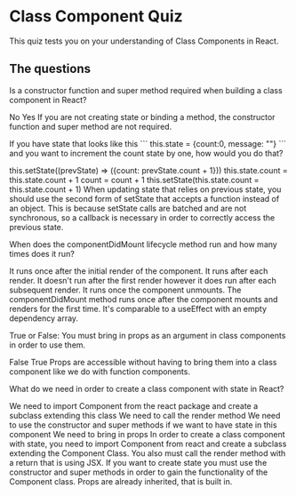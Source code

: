 # Class Component Quiz

This quiz tests you on your understanding of Class Components in React.

## The questions

<quiz>
  <question>
    <p>Is a constructor function and super method required when building a class
    component in React?</p>
    <answer correct>No</answer>
    <answer>Yes</answer>
    <explanation>If you are not creating state or binding a method, the
    constructor function and super method are not required.</explanation>
  </question>
</quiz>

<quiz>
  <question>
    <p>If you have state that looks like this
    ```
    this.state = {count:0, message: ""}
    ```
    and you want to increment the count state by one, how would you do that?
    </p>
    <answer correct> this.setState((prevState) => ({count: prevState.count +
    1}))</answer>
    <answer>this.state.count = this.state.count + 1</answer>
    <answer>count = count + 1</answer>
    <answer>this.setState(this.state.count = this.state.count + 1)</answer>
    <explanation>When updating state that relies on previous state, you should
    use the second form of setState that accepts a function instead of an
    object. This is because setState calls are batched and are not synchronous,
    so a callback is necessary in order to correctly access the previous state.</explanation>
  </question>
</quiz>

<quiz>
  <question>
    <p>When does the componentDidMount lifecycle method run and how many times
    does it run?</p>
    <answer correct>It runs once after the initial render of the
    component.</answer>
    <answer>It runs after each render.</answer>
    <answer>It doesn't run after the first render however it does run after each
    subsequent render.</answer>
    <answer>It runs once the component unmounts.</answer>
    <explanation>The componentDidMount method runs once after the component
    mounts and renders for the first time. It's comparable to a useEffect with
    an empty dependency array.</explanation>
  </question>
</quiz>

<quiz>
  <question>
  <p> True or False: You must bring in props as an argument in class components
    in order to use them.</p>
    <answer correct>False</answer>
    <answer>True</answer>
    <explanation>Props are accessible without having to bring them into a
    class component like we do with function components.</explanation>
  </question>
</quiz>

<quiz>
  <question multiple>
    <p>What do we need in order to create a class component with state in
    React?</p>
    <answer correct>We need to import Component from the react package and
    create a subclass extending this class</answer>
    <answer correct>We need to call the render method</answer>
    <answer correct>We need to use the constructor and super methods if we want
    to have state in this component</answer>
    <answer>We need to bring in props</answer>
    <explanation>In order to create a class component with state, you need to
    import Component from react and create a subclass extending the Component
    Class. You also must call the render method with a return that is using JSX.
    If you want to create state you must use the constructor and super methods
    in order to gain the functionality of the Component class. Props are already
    inherited, that is built in.</explanation>
  </question>
</quiz>
